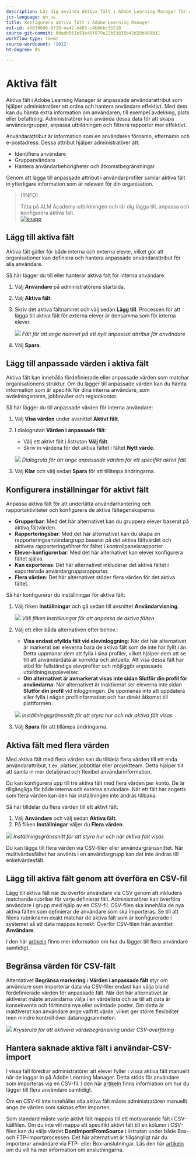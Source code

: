 ```yaml
---
description: Lär dig använda Aktiva fält i Adobe Learning Manager för att hämta, ordna och hantera anpassad användarinformation. Förbättra rapportering, filtrering och användarsegmentering med flexibla fältkonfigurationer.
jcr-language: en_us
title: Konfigurera aktiva fält i Adobe Learning Manager
exl-id: e68300d6-9f19-4e42-b485-c4bbbbcf5518
source-git-commit: 0dade561e53e46f879e22b53835b42d20b089b31
workflow-type: tm+mt
source-wordcount: '1012'
ht-degree: 0%

---
```


# Aktiva fält

Aktiva fält i Adobe Learning Manager är anpassade användarattribut som hjälper administratörer att ordna och hantera användare effektivt. Med dem kan du hämta extra information om användaren, till exempel avdelning, plats eller befattning. Administratörer kan använda dessa data för att skapa användargrupper, anpassa utbildningen och filtrera rapporter mer effektivt.

Användarattribut är information som en användares förnamn, efternamn och e-postadress. Dessa attribut hjälper administratörer att:

* Identifiera användare
* Gruppanvändare
* Hantera användarbehörigheter och åtkomstbegränsningar

Genom att lägga till anpassade attribut i användarprofiler samlar aktiva fält in ytterligare information som är relevant för din organisation.

>[!INFO]
>
>Titta på ALM Academy-utbildningen och lär dig lägga till, anpassa och konfigurera aktiva fält.<br>[![knapp](assets/launch-training-button.png)](https://content.adobelearningmanageracademy.com/app/learner?accountId=98632#/course/7555741)</br>

## Lägg till aktiva fält

Aktiva fält gäller för både interna och externa elever, vilket gör att organisationer kan definiera och hantera anpassade användarattribut för alla användare.

Så här lägger du till eller hanterar aktiva fält för interna användare:

1. Välj **Användare** på administratörens startsida.

2. Välj **Aktiva fält**.

3. Skriv det aktiva fältnamnet och välj sedan **Lägg till**. Processen för att lägga till aktiva fält för externa elever är densamma som för interna elever.

   ![](assets/add-active-field-alm.png)
   _Fält för att ange namnet på ett nytt anpassat attribut för användare_

4. Välj **Spara**.

## Lägg till anpassade värden i aktiva fält

Aktiva fält kan innehålla fördefinierade eller anpassade värden som matchar organisationens struktur. Om du lägger till anpassade värden kan du hämta information som är specifik för dina interna användare, som avdelningsnamn, jobbnivåer och regionkontor.

Så här lägger du till anpassade värden för interna användare:

1. Välj **Visa värden** under avsnittet **Aktivt fält**.
2. I dialogrutan **Värden i anpassade fält**:

   * Välj ett aktivt fält i listrutan **Välj fält**.
   * Skriv in värdena för det aktiva fältet i fältet **Nytt värde**.

   ![](assets/add-value-active-fields.png)
   _Dialogruta för att ange anpassade värden för ett specifikt aktivt fält_

3. Välj **Klar** och välj sedan **Spara** för att tillämpa ändringarna.

## Konfigurera inställningar för aktivt fält

Anpassa aktiva fält för att underlätta användarhantering och rapportaktiviteter och konfigurera de aktiva fältegenskaperna:

* **Grupperbar**: Med det här alternativet kan du gruppera elever baserat på aktiva fältvärden.
* **Rapporteringsbar**: Med det här alternativet kan du skapa en rapporteringsanvändargrupp baserat på det aktiva fältvärdet och aktivera rapporteringsfiltret för fältet i kontrollpanelsrapporter.
* **Elever-konfigurerbar**: Med det här alternativet kan elever konfigurera fältet själva.
* **Kan exporteras**: Det här alternativet inkluderar det aktiva fältet i exporterade användargruppsrapporter.
* **Flera värden**: Det här alternativet stöder flera värden för det aktiva fältet.

Så här konfigurerar du inställningar för aktiva fält:

1. Välj fliken **Inställningar** och gå sedan till avsnittet **Användarvisning**.

   ![](assets/settings-active-field.png)
   _Välj fliken Inställningar för att anpassa de aktiva fälten_

2. Välj ett eller båda alternativen efter behov.:

   * **Visa endast ofyllda fält vid elevinloggning:** När det här alternativet är markerat ser eleverna bara de aktiva fält som de inte har fyllt i än. Detta uppmanar dem att fylla i sina profiler, vilket hjälper dem att se till att användardata är korrekta och aktuella. Att visa dessa fält har stöd för fullständiga elevprofiler och möjliggör anpassade utbildningsupplevelser.
   * **Om alternativet är avmarkerat visas inte sidan Slutför din profil för användarna:** När alternativet är inaktiverat ser eleverna inte sidan **Slutför din profil** vid inloggningen. De uppmanas inte att uppdatera eller fylla i någon profilinformation och har direkt åtkomst till plattformen.

   ![](assets/user-display-alm.png)
   _Inställningsgränssnitt för att styra hur och när aktiva fält visas_

3. Välj **Spara** för att tillämpa ändringarna.

## Aktiva fält med flera värden

Med aktiva fält med flera värden kan du tilldela flera värden till ett enda användarattribut, t.ex. platser, jobbtitlar eller projektteam. Detta hjälper till att samla in mer detaljerad och flexibel användarinformation.

Du kan konfigurera upp till tre aktiva fält med flera värden per konto. De är tillgängliga för både interna och externa användare. När ett fält har angetts som flera värden kan den här inställningen inte ändras tillbaka.

Så här tilldelar du flera värden till ett aktivt fält:

1. Välj **Användare** och välj sedan **Aktiva fält**.
2. På fliken **Inställningar** väljer du **Flera värden**.

![](assets/multi-values.png)
_Inställningsgränssnitt för att styra hur och när aktiva fält visas_

Du kan lägga till flera värden via CSV-filen eller användargränssnittet. När multivärdesfältet har använts i en användargrupp kan det inte ändras till enkelvärdesfält.

## Lägg till aktiva fält genom att överföra en CSV-fil

Lägg till aktiva fält när du överför användare via CSV genom att inkludera matchande rubriker för varje definierat fält. Administratörer kan överföra användare i grupp med hjälp av en CSV-fil. CSV-filen ska innehålla de nya aktiva fälten som definierar de användare som ska importeras. Se till att filens rubriknamn exakt matchar de aktiva fält som är konfigurerade i systemet så att data mappas korrekt. Överför CSV-filen från avsnittet **Användare**.

I den här [artikeln](/help/migrated/administrators/feature-summary/add-users-user-groups.md) finns mer information om hur du lägger till flera användare samtidigt.

## Begränsa värden för CSV-fält

Alternativet **Begränsa markering** i **Värden i anpassade fält** styr om användare som importerar data via CSV-filer endast kan välja bland fördefinierade värden för anpassade fält. När det här alternativet är aktiverat måste användarna välja i en värdelista och se till att data är konsekventa och förhindra nya eller oväntade poster. Om detta är inaktiverat kan användare ange valfritt värde, vilket ger större flexibilitet men mindre kontroll över datanoggrannheten.

![](assets/restrict-active.png)
_Kryssruta för att aktivera värdebegränsning under CSV-överföring_

## Hantera saknade aktiva fält i användar-CSV-import

I vissa fall föredrar administratörer att elever fyller i vissa aktiva fält manuellt när de loggar in på Adobe Learning Manager. Detta stöds för användare som importeras via en CSV-fil. I den här [artikeln](/help/migrated/administrators/feature-summary/add-users-user-groups.md) finns information om hur du lägger till flera användare samtidigt.

Om en CSV-fil inte innehåller alla aktiva fält måste administratören manuellt ange de värden som saknas efter importen.

Som standard måste varje aktivt fält mappas till ett motsvarande fält i CSV-källfilen. Om du inte vill mappa ett specifikt aktivt fält till en kolumn i CSV-filen kan du välja värdet **DontImportFromSource** i listrutan under både Box- och FTP-importprocessen. Det här alternativet är tillgängligt när du importerar användare via FTP- eller Box-anslutningar. Läs den här [artikeln](https://experienceleague.adobe.com/en/docs/learning-manager/using/integration/connectors) om du vill ha mer information om anslutningarna.
